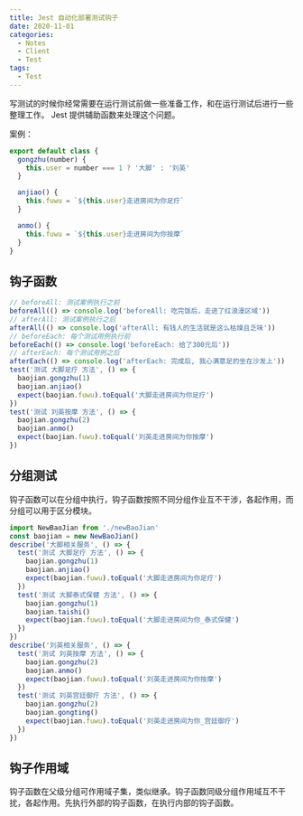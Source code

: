 ```yaml
---
title: Jest 自动化部署测试钩子
date: 2020-11-01
categories:
  - Notes
  - Client
  - Test
tags:
  - Test
---
```


写测试的时候你经常需要在运行测试前做一些准备工作，和在运行测试后进行一些整理工作。 Jest 提供辅助函数来处理这个问题。

<!-- more -->

案例：

~~~js
export default class {
  gongzhu(number) {
    this.user = number === 1 ? '大脚' : '刘英'
  }

  anjiao() {
    this.fuwu = `${this.user}走进房间为你足疗`
  }

  anmo() {
    this.fuwu = `${this.user}走进房间为你按摩`
  }
}
~~~

## 钩子函数

~~~js
// beforeAll: 测试案例执行之前
beforeAll(() => console.log('beforeAll: 吃完饭后，走进了红浪漫区域'))
// afterAll: 测试案例执行之后
afterAll(() => console.log('afterAll: 有钱人的生活就是这么枯燥且乏味'))
// beforeEach: 每个测试用例执行前
beforeEach(() => console.log('beforeEach: 给了300元后'))
// afterEach: 每个测试用例之后
afterEach(() => console.log('afterEach: 完成后, 我心满意足的坐在沙发上'))
test('测试 大脚足疗 方法', () => {
  baojian.gongzhu(1)
  baojian.anjiao()
  expect(baojian.fuwu).toEqual('大脚走进房间为你足疗')
})
test('测试 刘英按摩 方法', () => {
  baojian.gongzhu(2)
  baojian.anmo()
  expect(baojian.fuwu).toEqual('刘英走进房间为你按摩')
})
~~~

## 分组测试

钩子函数可以在分组中执行，钩子函数按照不同分组作业互不干涉，各起作用，而分组可以用于区分模块。

~~~js
import NewBaoJian from './newBaoJian'
const baojian = new NewBaoJian()
describe('大脚相关服务', () => {
  test('测试 大脚足疗 方法', () => {
    baojian.gongzhu(1)
    baojian.anjiao()
    expect(baojian.fuwu).toEqual('大脚走进房间为你足疗')
  })
  test('测试 大脚泰式保健 方法', () => {
    baojian.gongzhu(1)
    baojian.taishi()
    expect(baojian.fuwu).toEqual('大脚走进房间为你_泰式保健')
  })
})
describe('刘英相关服务', () => {
  test('测试 刘英按摩 方法', () => {
    baojian.gongzhu(2)
    baojian.anmo()
    expect(baojian.fuwu).toEqual('刘英走进房间为你按摩')
  })
  test('测试 刘英宫廷御疗 方法', () => {
    baojian.gongzhu(2)
    baojian.gongting()
    expect(baojian.fuwu).toEqual('刘英走进房间为你_宫廷御疗')
  })
})
~~~

## 钩子作用域

钩子函数在父级分组可作用域子集，类似继承。钩子函数同级分组作用域互不干扰，各起作用。先执行外部的钩子函数，在执行内部的钩子函数。